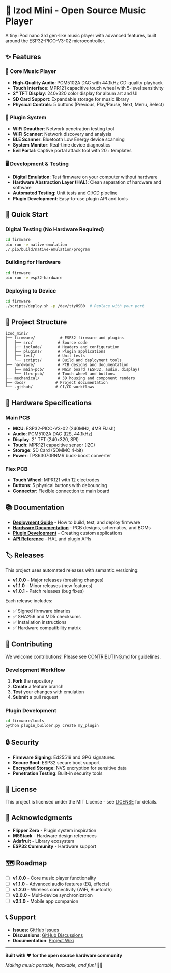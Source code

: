 # 🎵 Izod Mini - Open Source Music Player

A tiny iPod nano 3rd gen-like music player with advanced features, built around the ESP32-PICO-V3-02 microcontroller.

## ✨ Features

### 🎵 Core Music Player
- **High-Quality Audio**: PCM5102A DAC with 44.1kHz CD-quality playback
- **Touch Interface**: MPR121 capacitive touch wheel with 5-level sensitivity
- **2" TFT Display**: 240x320 color display for album art and UI
- **SD Card Support**: Expandable storage for music library
- **Physical Controls**: 5 buttons (Previous, Play/Pause, Next, Menu, Select)

### 🔌 Plugin System
- **WiFi Deauther**: Network penetration testing tool
- **WiFi Scanner**: Network discovery and analysis
- **BLE Scanner**: Bluetooth Low Energy device scanning
- **System Monitor**: Real-time device diagnostics
- **Evil Portal**: Captive portal attack tool with 20+ templates

### 🖥️ Development & Testing
- **Digital Emulation**: Test firmware on your computer without hardware
- **Hardware Abstraction Layer (HAL)**: Clean separation of hardware and software
- **Automated Testing**: Unit tests and CI/CD pipeline
- **Plugin Development**: Easy-to-use plugin API and tools

## 🚀 Quick Start

### Digital Testing (No Hardware Required)
```bash
cd firmware
pio run -e native-emulation
./.pio/build/native-emulation/program
```

### Building for Hardware
```bash
cd firmware
pio run -e esp32-hardware
```

### Deploying to Device
```bash
cd firmware
./scripts/deploy.sh -p /dev/ttyUSB0  # Replace with your port
```

## 📁 Project Structure

```
izod_mini/
├── firmware/           # ESP32 firmware and plugins
│   ├── src/           # Source code
│   ├── include/       # Headers and configuration
│   ├── plugins/       # Plugin applications
│   ├── test/          # Unit tests
│   └── scripts/       # Build and deployment tools
├── hardware/          # PCB designs and documentation
│   ├── main-pcb/      # Main board (ESP32, audio, display)
│   └── flex-pcb/      # Touch wheel and buttons
├── mechanical/        # 3D housing and component renders
├── docs/             # Project documentation
└── .github/          # CI/CD workflows
```

## 🔧 Hardware Specifications

### Main PCB
- **MCU**: ESP32-PICO-V3-02 (240MHz, 4MB Flash)
- **Audio**: PCM5102A DAC (I2S, 44.1kHz)
- **Display**: 2" TFT (240x320, SPI)
- **Touch**: MPR121 capacitive sensor (I2C)
- **Storage**: SD Card (SDMMC 4-bit)
- **Power**: TPS63070RNMR buck-boost converter

### Flex PCB
- **Touch Wheel**: MPR121 with 12 electrodes
- **Buttons**: 5 physical buttons with debouncing
- **Connector**: Flexible connection to main board

## 📚 Documentation

- **[Deployment Guide](DEPLOYMENT.md)** - How to build, test, and deploy firmware
- **[Hardware Documentation](hardware/)** - PCB designs, schematics, and BOMs
- **[Plugin Development](firmware/plugins/)** - Creating custom applications
- **[API Reference](firmware/include/)** - HAL and plugin APIs

## 🏷️ Releases

This project uses automated releases with semantic versioning:

- **v1.0.0** - Major releases (breaking changes)
- **v1.1.0** - Minor releases (new features)
- **v1.0.1** - Patch releases (bug fixes)

Each release includes:
- ✅ Signed firmware binaries
- ✅ SHA256 and MD5 checksums
- ✅ Installation instructions
- ✅ Hardware compatibility matrix

## 🤝 Contributing

We welcome contributions! Please see [CONTRIBUTING.md](CONTRIBUTING.md) for guidelines.

### Development Workflow
1. **Fork** the repository
2. **Create** a feature branch
3. **Test** your changes with emulation
4. **Submit** a pull request

### Plugin Development
```bash
cd firmware/tools
python plugin_builder.py create my_plugin
```

## 🔒 Security

- **Firmware Signing**: Ed25519 and GPG signatures
- **Secure Boot**: ESP32 secure boot support
- **Encrypted Storage**: NVS encryption for sensitive data
- **Penetration Testing**: Built-in security tools

## 📄 License

This project is licensed under the MIT License - see [LICENSE](LICENSE) for details.

## 🙏 Acknowledgments

- **Flipper Zero** - Plugin system inspiration
- **M5Stack** - Hardware design references
- **Adafruit** - Library ecosystem
- **ESP32 Community** - Hardware support

## 🗺️ Roadmap

- [ ] **v1.0.0** - Core music player functionality
- [ ] **v1.1.0** - Advanced audio features (EQ, effects)
- [ ] **v1.2.0** - Wireless connectivity (WiFi, Bluetooth)
- [ ] **v2.0.0** - Multi-device synchronization
- [ ] **v2.1.0** - Mobile app companion

## 📞 Support

- **Issues**: [GitHub Issues](https://github.com/yourusername/izod_mini/issues)
- **Discussions**: [GitHub Discussions](https://github.com/yourusername/izod_mini/discussions)
- **Documentation**: [Project Wiki](https://github.com/yourusername/izod_mini/wiki)

---

**Built with ❤️ for the open source hardware community**

*Making music portable, hackable, and fun!* 🎵📱
